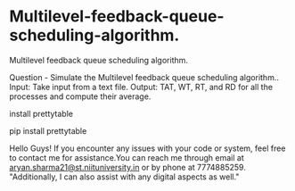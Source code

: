 # Multilevel-feedback-queue-scheduling-algorithm.
Multilevel feedback queue scheduling algorithm.

Question - Simulate the Multilevel feedback queue scheduling algorithm.. Input: Take input from a text file. Output: TAT, WT, RT, and RD for all the processes and compute their average.

install prettytable

pip install prettytable

Hello Guys! If you encounter any issues with your code or system, feel free to contact me for assistance.You can reach me through email at aryan.sharma21@st.niituniversity.in or by phone at 7774885259. "Additionally, I can also assist with any digital aspects as well."

